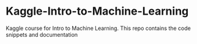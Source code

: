 # Kaggle-Intro-to-Machine-Learning
Kaggle course for Intro to Machine Learning. This repo contains the code snippets and documentation
